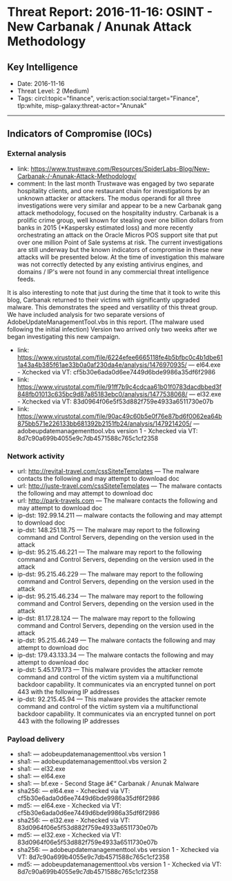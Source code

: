 # Threat Report: 2016-11-16: OSINT - New Carbanak / Anunak Attack Methodology


## Key Intelligence
* Date: 2016-11-16
* Threat Level: 2 (Medium)
* Tags: circl:topic="finance", veris:action:social:target="Finance", tlp:white, misp-galaxy:threat-actor="Anunak"

---

## Indicators of Compromise (IOCs)
### External analysis
* link: https://www.trustwave.com/Resources/SpiderLabs-Blog/New-Carbanak-/-Anunak-Attack-Methodology/
* comment: In the last month Trustwave was engaged by two separate hospitality clients, and one restaurant chain for investigations by an unknown attacker or attackers. The modus operandi for all three investigations were very similar and appear to be a new Carbanak gang attack methodology, focused on the hospitality industry. Carbanak is a prolific crime group, well known for stealing over one billion dollars from banks in 2015 (*Kaspersky estimated loss) and more recently orchestrating an attack on the Oracle Micros POS support site that put over one million Point of Sale systems at risk. The current investigations are still underway but the known indicators of compromise in these new attacks will be presented below. At the time of investigation this malware was not correctly detected by any existing antivirus engines, and domains / IP's were not found in any commercial threat intelligence feeds.

It is also interesting to note that just during the time that it took to write this blog, Carbanak returned to their victims with significantly upgraded malware. This demonstrates the speed and versatility of this threat group. We have included analysis for two separate versions of AdobeUpdateManagementTool.vbs in this report. (The malware used following the initial infection) Version two arrived only two weeks after we began investigating this new campaign.
* link: https://www.virustotal.com/file/6224efee6665118fe4b5bfbc0c4b1dbe611a43a4b385f61ae33b0a0af230da4e/analysis/1476970935/ — el64.exe - Xchecked via VT: cf5b30e6ada0d6ee7449d6bde9986a35df6f2986
* link: https://www.virustotal.com/file/91ff7b9c4cdcaa61b01f0783dacdbbed3f848fb01013c635bc9d87a85183ebc0/analysis/1477538068/ — el32.exe - Xchecked via VT: 83d0964f06e5f53d882f759e4933a6511730e07b
* link: https://www.virustotal.com/file/90ac49c60b5e0f76e87bd6f0062ea64b875bb571e226133bb681392b2151fb24/analysis/1479214205/ — adobeupdatemanagementtool.vbs version 1 - Xchecked via VT: 8d7c90a699b4055e9c7db4571588c765c1cf2358

### Network activity
* url: http://revital-travel.com/cssSiteteTemplates — The malware contacts the following and may attempt to download doc
* url: http://juste-travel.com/cssSiteteTemplates — The malware contacts the following and may attempt to download doc
* url: http://park-travels.com — The malware contacts the following and may attempt to download doc
* ip-dst: 192.99.14.211 — malware contacts the following and may attempt to download doc
* ip-dst: 148.251.18.75 — The malware may report to the following command and Control Servers, depending on the version used in the attack
* ip-dst: 95.215.46.221 — The malware may report to the following command and Control Servers, depending on the version used in the attack
* ip-dst: 95.215.46.229 — The malware may report to the following command and Control Servers, depending on the version used in the attack
* ip-dst: 95.215.46.234 — The malware may report to the following command and Control Servers, depending on the version used in the attack
* ip-dst: 81.17.28.124 — The malware may report to the following command and Control Servers, depending on the version used in the attack
* ip-dst: 95.215.46.249 — The malware contacts the following and may attempt to download doc
* ip-dst: 179.43.133.34 — The malware contacts the following and may attempt to download doc
* ip-dst: 5.45.179.173 — This malware provides the attacker remote command and control of the victim system via a multifunctional backdoor capability. It communicates via an encrypted tunnel on port 443 with the following IP addresses
* ip-dst: 92.215.45.94 — This malware provides the attacker remote command and control of the victim system via a multifunctional backdoor capability. It communicates via an encrypted tunnel on port 443 with the following IP addresses

### Payload delivery
* sha1: <sha1> — adobeupdatemanagementtool.vbs version 1
* sha1: <sha1> — adobeupdatemanagementtool.vbs version 2
* sha1: <sha1> — el32.exe
* sha1: <sha1> — el64.exe
* sha1: <sha1> — bf.exe - Second Stage â€“ Carbanak / Anunak Malware
* sha256: <sha256> — el64.exe - Xchecked via VT: cf5b30e6ada0d6ee7449d6bde9986a35df6f2986
* md5: <md5> — el64.exe - Xchecked via VT: cf5b30e6ada0d6ee7449d6bde9986a35df6f2986
* sha256: <sha256> — el32.exe - Xchecked via VT: 83d0964f06e5f53d882f759e4933a6511730e07b
* md5: <md5> — el32.exe - Xchecked via VT: 83d0964f06e5f53d882f759e4933a6511730e07b
* sha256: <sha256> — adobeupdatemanagementtool.vbs version 1 - Xchecked via VT: 8d7c90a699b4055e9c7db4571588c765c1cf2358
* md5: <md5> — adobeupdatemanagementtool.vbs version 1 - Xchecked via VT: 8d7c90a699b4055e9c7db4571588c765c1cf2358
